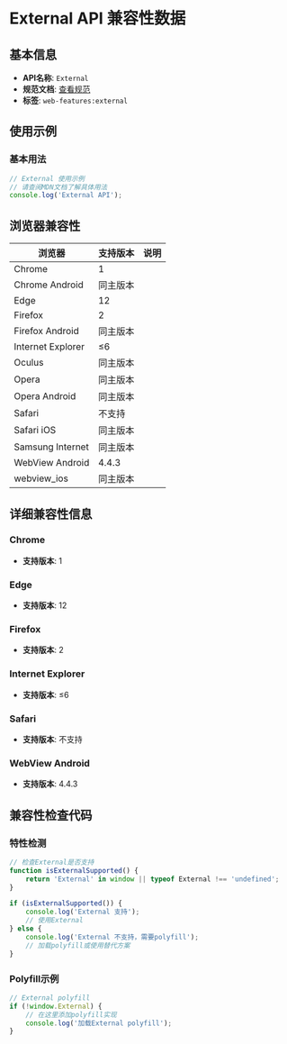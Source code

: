 # External API 兼容性数据

## 基本信息

- **API名称**: `External`
- **规范文档**: [查看规范](https://html.spec.whatwg.org/multipage/obsolete.html#external)
- **标签**: `web-features:external`

## 使用示例

### 基本用法

```javascript
// External 使用示例
// 请查阅MDN文档了解具体用法
console.log('External API');
```

## 浏览器兼容性

| 浏览器 | 支持版本 | 说明 |
|--------|----------|------|
| Chrome | 1 |  |
| Chrome Android | 同主版本 |  |
| Edge | 12 |  |
| Firefox | 2 |  |
| Firefox Android | 同主版本 |  |
| Internet Explorer | ≤6 |  |
| Oculus | 同主版本 |  |
| Opera | 同主版本 |  |
| Opera Android | 同主版本 |  |
| Safari | 不支持 |  |
| Safari iOS | 同主版本 |  |
| Samsung Internet | 同主版本 |  |
| WebView Android | 4.4.3 |  |
| webview_ios | 同主版本 |  |

## 详细兼容性信息

### Chrome

- **支持版本**: 1

### Edge

- **支持版本**: 12

### Firefox

- **支持版本**: 2

### Internet Explorer

- **支持版本**: ≤6

### Safari

- **支持版本**: 不支持

### WebView Android

- **支持版本**: 4.4.3

## 兼容性检查代码

### 特性检测

```javascript
// 检查External是否支持
function isExternalSupported() {
    return 'External' in window || typeof External !== 'undefined';
}

if (isExternalSupported()) {
    console.log('External 支持');
    // 使用External
} else {
    console.log('External 不支持，需要polyfill');
    // 加载polyfill或使用替代方案
}
```

### Polyfill示例

```javascript
// External polyfill
if (!window.External) {
    // 在这里添加polyfill实现
    console.log('加载External polyfill');
}
```

